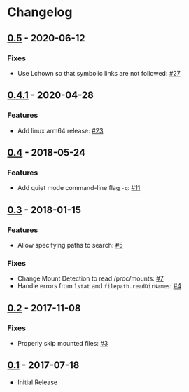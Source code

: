 # Changelog

## [0.5](https://github.com/boxboat/fixuid/releases/tag/v0.5) - 2020-06-12

### Fixes

- Use Lchown so that symbolic links are not followed: [#27](https://github.com/boxboat/fixuid/pull/27)

## [0.4.1](https://github.com/boxboat/fixuid/releases/tag/v0.4.1) - 2020-04-28

### Features

- Add linux arm64 release: [#23](https://github.com/boxboat/fixuid/pull/23)

## [0.4](https://github.com/boxboat/fixuid/releases/tag/v0.4) - 2018-05-24

### Features

- Add quiet mode command-line flag `-q`: [#11](https://github.com/boxboat/fixuid/issues/11)

## [0.3](https://github.com/boxboat/fixuid/releases/tag/v0.3) - 2018-01-15

### Features

- Allow specifying paths to search: [#5](https://github.com/boxboat/fixuid/issues/5)

### Fixes

- Change Mount Detection to read /proc/mounts: [#7](https://github.com/boxboat/fixuid/issues/7)
- Handle errors from `lstat` and `filepath.readDirNames`: [#4](https://github.com/boxboat/fixuid/issues/4)

## [0.2](https://github.com/boxboat/fixuid/releases/tag/v0.2) - 2017-11-08

### Fixes

- Properly skip mounted files: [#3](https://github.com/boxboat/fixuid/pull/3)

## [0.1](https://github.com/boxboat/fixuid/releases/tag/v0.1) - 2017-07-18

- Initial Release

